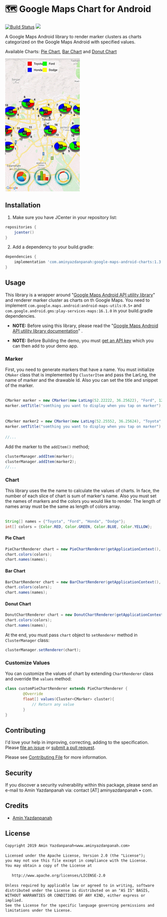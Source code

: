 # 🗺 Google Maps Chart for Android

[![Build Status](https://travis-ci.org/aminyazdanpanah/google-maps-android-charts.svg?branch=master)](https://travis-ci.org/aminyazdanpanah/google-maps-android-charts)
[![](https://jitpack.io/v/aminyazdanpanah/google-maps-android-charts.svg)](https://jitpack.io/#aminyazdanpanah/google-maps-android-charts)

A Google Maps Android library to render marker clusters as charts categorized on the Google Maps Android with specified values.

Available Charts: [Pie Chart](#pie-chart), [Bar Chart](#bar-chart) and [Donut Chart](#donut-chart)

![Demo](/docs/demo.gif?raw=true "Demo")

## Installation

1. Make sure you have JCenter in your repository list:
```groovy
repositories {
    jcenter()
}
```
2. Add a dependency to your build.gradle:
```groovy
dependencies {
    implementation 'com.aminyazdanpanah:google-maps-android-charts:1.3'
}
```

## Usage

This library is a wrapper around "[Google Maps Android API utility library](https://github.com/googlemaps/android-maps-utils)" and renderer marker cluster as charts on th Google Maps. You need to implement `com.google.maps.android:android-maps-utils:0.5+` and `com.google.android.gms:play-services-maps:16.1.0` in your build.gradle dependencies.

- **NOTE:** Before using this library, please read the "[Google Maps Android API utility library documentation](https://developers.google.com/maps/documentation/android-sdk/utility/)" .

- **NOTE:** Before Building the demo, you must [get an API key](https://developers.google.com/maps/documentation/android-sdk/signup) which you can then add to your demo app.


### Marker

First, you need to generate markers that have a name.
You must initialize `CMaker` class that is implemented by `ClusterItem` and pass the LarLng, the name of marker and the drawable Id. Also you can set the title and snippet of the marker.

```java

CMarker marker = new CMarker(new LatLng(52.22222, 36.25622), "Ford", 12355468); //(Location of marker, specifed name, the drawable marker ID)
marker.setTitle("somthing you want to display when you tap on marker");


CMarker marker2 = new CMarker(new LatLng(52.25552, 36.25624), "Toyota", 12355469); //(Location of marker, specifed name, the drawable marker ID)
marker.setTitle("somthing you want to display when you tap on marker");
 
//...
```
Add the marker to the `addItem()` method;

```java
clusterManager.addItem(marker);
clusterManager.addItem(marker2);
//...
```

### Chart

This library uses the the name to calculate the values of charts. In face, the number of  each slice of chart is sum of marker's name.
Also you must set the names of markers and the colors you would like to render. The length of names array must be the same as length of colors array.
 ```java
 
String[] names = {"Toyota", "Ford", "Honda", "Dodge"};
int[] colors = {Color.RED, Color.GREEN, Color.BLUE, Color.YELLOW};

```
#### Pie Chart

```java
PieChartRenderer chart = new PieChartRenderer(getApplicationContext(), googleMap, clusterManager);
chart.colors(colors);
chart.names(names);
```

#### Bar Chart


```java
BarChartRenderer chart = new BarChartRenderer(getApplicationContext(), googleMap, clusterManager);
chart.colors(colors);
chart.names(names);
```

#### Donut Chart


```java
DonutChartRenderer chart = new DonutChartRenderer(getApplicationContext(), googleMap, clusterManager);
chart.colors(colors);
chart.names(names);
```

At the end, you must pass `chart` object to `setRenderer` method in `ClusterManager` class:

```java
clusterManager.setRenderer(chart);
```

### Customize Values

You can customize the values of chart by extending `ChartRenderer` class and override the `values` method:

```java
class customPieChartRenderer extends PieChartRenderer {
        @Override
        float[] values(Cluster<CMarker> cluster){
            // Return any value
        }
}
```
## Contributing

I'd love your help in improving, correcting, adding to the specification.
Please [file an issue](https://github.com/aminyazdanpanah/google-maps-android-charts/issues)
or [submit a pull request](https://github.com/aminyazdanpanah/google-maps-android-charts/pulls).

Please see [Contributing File](https://github.com/aminyazdanpanah/google-maps-android-charts/blob/master/CONTRIBUTING.md) for more information.

## Security

If you discover a security vulnerability within this package, please send an e-mail to Amin Yazdanpanah via:
contact [AT] aminyazdanpanah • com.

## Credits

- [Amin Yazdanpanah](http://www.aminyazdanpanah.com/?u=github.com/aminyazdanpanah/google-maps-android-charts)

## License

    Copyright 2019 Amin Yazdanpanah<www.aminyazdanpanah.com>

    Licensed under the Apache License, Version 2.0 (the "License");
    you may not use this file except in compliance with the License.
    You may obtain a copy of the License at

       http://www.apache.org/licenses/LICENSE-2.0

    Unless required by applicable law or agreed to in writing, software
    distributed under the License is distributed on an "AS IS" BASIS,
    WITHOUT WARRANTIES OR CONDITIONS OF ANY KIND, either express or implied.
    See the License for the specific language governing permissions and
    limitations under the License. 


